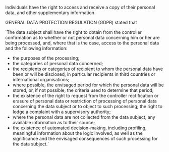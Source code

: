 Individuals have the right to access and receive a copy of their personal data, and other supplementary information.

GENERAL DATA PROTECTION REGULATION (GDPR) stated that

`The data subject shall have the right to obtain from the controller confirmation as to whether or not personal data concerning him or her are being processed, and, where that is the case, access to the personal data and the following information:
- the purposes of the processing;
- the categories of personal data concerned;
- the recipients or categories of recipient to whom the personal data have been or will be disclosed, in particular recipients in third countries or international organisations;
- where possible, the envisaged period for which the personal data will be stored, or, if not possible, the criteria used to determine that period;
- the existence of the right to request from the controller rectification or erasure of personal data or restriction of processing of personal data concerning the data subject or to object to such processing;
the right to lodge a complaint with a supervisory authority;
- where the personal data are not collected from the data subject, any available information as to their source;
- the existence of automated decision-making, including profiling, meaningful information about the logic involved, as well as the significance and the envisaged consequences of such processing for the data subject.`
